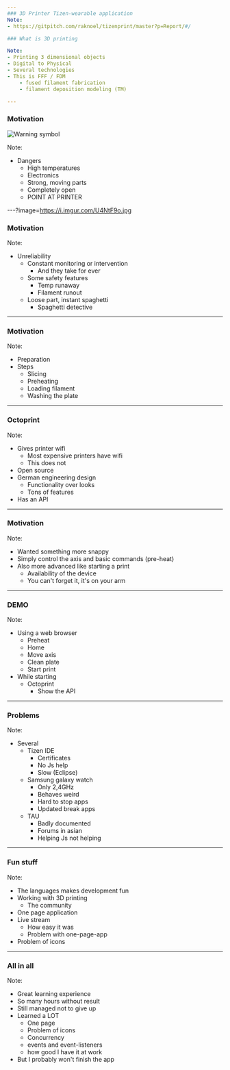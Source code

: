 ```yaml
---
### 3D Printer Tizen-wearable application
Note:
- https://gitpitch.com/raknoel/tizenprint/master?p=Report/#/

### What is 3D printing

Note:
- Printing 3 dimensional objects
- Digital to Physical
- Several technologies
- This is FFF / FDM
    - fused filament fabrication
    - filament deposition modeling (TM)

---
```


### Motivation
![Warning symbol](https://www.safetysign.com/images/source/large-images/J6520.png)

Note:
- Dangers
    - High temperatures
    - Electronics
    - Strong, moving parts
    - Completely open
    - POINT AT PRINTER
  
---?image=https://i.imgur.com/U4NtF9o.jpg

### Motivation

Note:
- Unreliability
    - Constant monitoring or intervention
        - And they take for ever
    - Some safety features
        - Temp runaway
        - Filament runout
    - Loose part, instant spaghetti
        - Spaghetti detective
        
---

### Motivation

Note:
- Preparation
- Steps
    - Slicing
    - Preheating
    - Loading filament
    - Washing the plate
    
---

### Octoprint

Note:
- Gives printer wifi
    - Most expensive printers have wifi
    - This does not
- Open source
- German engineering design
    - Functionality over looks
    - Tons of features
- Has an API

---

### Motivation

Note:
- Wanted something more snappy
- Simply control the axis and basic commands (pre-heat)
- Also more advanced like starting a print
    - Availability of the device
    - You can't forget it, it's on your arm

---

### DEMO

Note:
- Using a web browser
    - Preheat
    - Home
    - Move axis
    - Clean plate
    - Start print
- While starting
    - Octoprint
        - Show the API
        
---

### Problems

Note:
- Several
    - Tizen IDE
        - Certificates
        - No Js help
        - Slow (Eclipse)
    - Samsung galaxy watch
        - Only 2,4GHz
        - Behaves weird
        - Hard to stop apps
        - Updated break apps
    - TAU
        - Badly documented
        - Forums in asian
        - Helping Js not helping

---

### Fun stuff

Note:
- The languages makes development fun
- Working with 3D printing
    - The community
- One page application
- Live stream
    - How easy it was
    - Problem with one-page-app
- Problem of icons

---

### All in all

Note:
- Great learning experience
- So many hours without result
- Still managed not to give up
- Learned a LOT
    - One page
    - Problem of icons
    - Concurrency
    - events and event-listeners
    - how good I have it at work
- But I probably won't finish the app